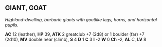 ## GIANT, GOAT

_Highland-dwelling, barbaric giants with goatlike legs, horns, and horizontal pupils._

**AC** 12 (leather), **HP** 39, **ATK** 2 greatclub +7 (2d8) or 1 boulder (far) +7 (2d10), **MV** double near (climb), **S** 4 **D** 1 **C** 3 **I** -2 **W** 0 **Ch** -2, **AL** C, **LV** 8

